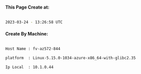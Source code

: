 
   
#### This Page Create at:

```bash

2023-03-24 - 13:26:58 UTC

```

#### Create By Machine:

```bash

Host Name : fv-az572-844

platform  : Linux-5.15.0-1034-azure-x86_64-with-glibc2.35

Ip Local  : 10.1.0.44

```

